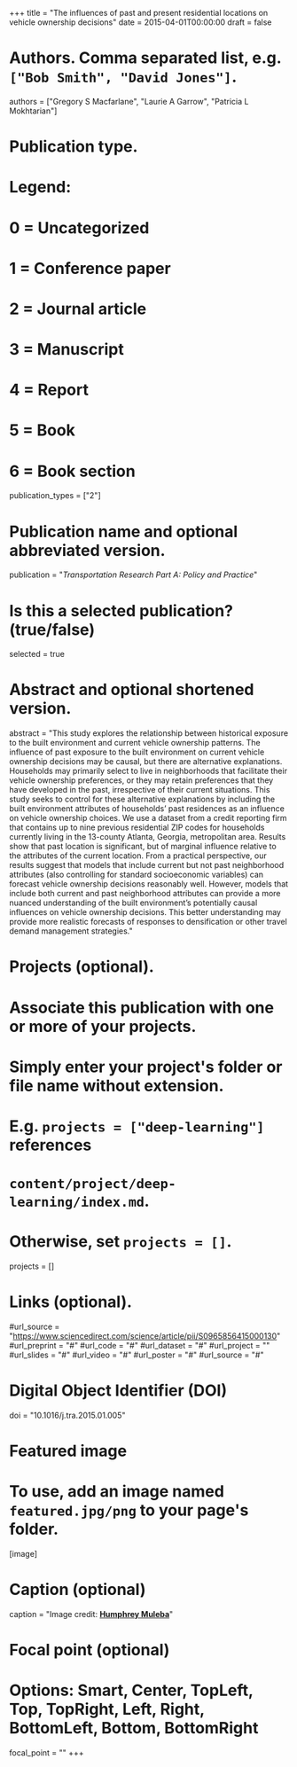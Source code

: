 +++
title = "The influences of past and present residential locations on vehicle ownership decisions"
date = 2015-04-01T00:00:00
draft = false

# Authors. Comma separated list, e.g. `["Bob Smith", "David Jones"]`.
authors = ["Gregory S Macfarlane", "Laurie A Garrow", "Patricia L Mokhtarian"]
# Publication type.
# Legend:
# 0 = Uncategorized
# 1 = Conference paper
# 2 = Journal article
# 3 = Manuscript
# 4 = Report
# 5 = Book
# 6 = Book section
publication_types = ["2"]

# Publication name and optional abbreviated version.
publication = "*Transportation Research Part A: Policy and Practice*"

# Is this a selected publication? (true/false)
selected = true

# Abstract and optional shortened version.
abstract = "This study explores the relationship between historical exposure to the built environment and current vehicle ownership patterns. The influence of past exposure to the built environment on current vehicle ownership decisions may be causal, but there are alternative explanations. Households may primarily select to live in neighborhoods that facilitate their vehicle ownership preferences, or they may retain preferences that they have developed in the past, irrespective of their current situations. This study seeks to control for these alternative explanations by including the built environment attributes of households’ past residences as an influence on vehicle ownership choices. We use a dataset from a credit reporting firm that contains up to nine previous residential ZIP codes for households currently living in the 13-county Atlanta, Georgia, metropolitan area. Results show that past location is significant, but of marginal influence relative to the attributes of the current location. From a practical perspective, our results suggest that models that include current but not past neighborhood attributes (also controlling for standard socioeconomic variables) can forecast vehicle ownership decisions reasonably well. However, models that include both current and past neighborhood attributes can provide a more nuanced understanding of the built environment’s potentially causal influences on vehicle ownership decisions. This better understanding may provide more realistic forecasts of responses to densification or other travel demand management strategies."

# Projects (optional).
#   Associate this publication with one or more of your projects.
#   Simply enter your project's folder or file name without extension.
#   E.g. `projects = ["deep-learning"]` references
#   `content/project/deep-learning/index.md`.
#   Otherwise, set `projects = []`.
projects = []


# Links (optional).
#url_source = "https://www.sciencedirect.com/science/article/pii/S0965856415000130"
#url_preprint = "#"
#url_code = "#"
#url_dataset = "#"
#url_project = ""
#url_slides = "#"
#url_video = "#"
#url_poster = "#"
#url_source = "#"


# Digital Object Identifier (DOI)
doi = "10.1016/j.tra.2015.01.005"

# Featured image
# To use, add an image named `featured.jpg/png` to your page's folder.
[image]
  # Caption (optional)
  caption = "Image credit: [**Humphrey Muleba**](https://unsplash.com/photos/XJ2sq44LkIg)"

  # Focal point (optional)
  # Options: Smart, Center, TopLeft, Top, TopRight, Left, Right, BottomLeft, Bottom, BottomRight
  focal_point = ""
+++
